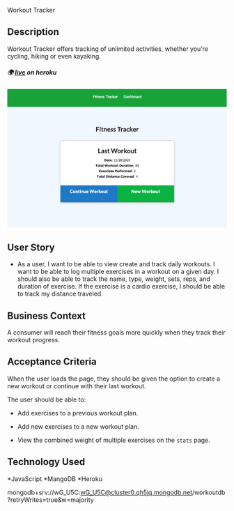 Workout Tracker
## Description

Workout Tracker offers tracking of unlimited activities, whether you’re cycling, hiking or even kayaking.

##### :earth_africa: [live](https://stormy-mountain-83972.herokuapp.com/) on heroku

![Front Page](accets/application.png)
## User Story

* As a user, I want to be able to view create and track daily workouts. I want to be able to log multiple exercises in a workout on a given day. I should also be able to track the name, type, weight, sets, reps, and duration of exercise. If the exercise is a cardio exercise, I should be able to track my distance traveled.

## Business Context

A consumer will reach their fitness goals more quickly when they track their workout progress.

## Acceptance Criteria

When the user loads the page, they should be given the option to create a new workout or continue with their last workout.

The user should be able to:

  * Add exercises to a previous workout plan.

  * Add new exercises to a new workout plan.

  * View the combined weight of multiple exercises on the `stats` page.

## Technology Used 

*JavaScript
*MangoDB
*Heroku

mongodb+srv://wG_U5C:wG_U5C@cluster0.qh5jq.mongodb.net/workoutdb?retryWrites=true&w=majority
